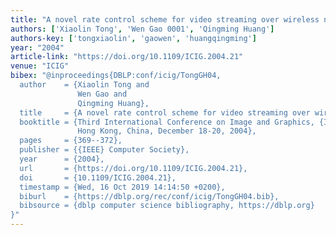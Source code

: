 ```yaml
---
title: "A novel rate control scheme for video streaming over wireless networks"
authors: ['Xiaolin Tong', 'Wen Gao 0001', 'Qingming Huang']
authors-key: ['tongxiaolin', 'gaowen', 'huangqingming']
year: "2004"
article-link: "https://doi.org/10.1109/ICIG.2004.21"
venue: "ICIG"
bibex: "@inproceedings{DBLP:conf/icig/TongGH04,
  author    = {Xiaolin Tong and
               Wen Gao and
               Qingming Huang},
  title     = {A novel rate control scheme for video streaming over wireless networks},
  booktitle = {Third International Conference on Image and Graphics, {ICIG} 2004,
               Hong Kong, China, December 18-20, 2004},
  pages     = {369--372},
  publisher = {{IEEE} Computer Society},
  year      = {2004},
  url       = {https://doi.org/10.1109/ICIG.2004.21},
  doi       = {10.1109/ICIG.2004.21},
  timestamp = {Wed, 16 Oct 2019 14:14:50 +0200},
  biburl    = {https://dblp.org/rec/conf/icig/TongGH04.bib},
  bibsource = {dblp computer science bibliography, https://dblp.org}
}"
---
```

